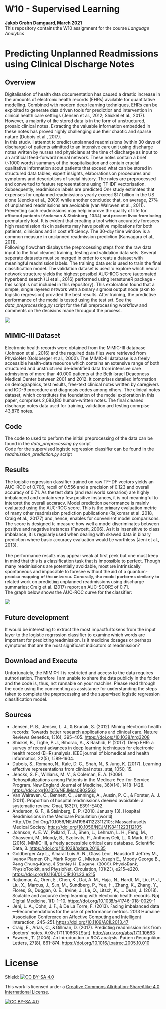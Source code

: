# W10 - Supervised Learning 


**Jakob Grøhn Damgaard, March 2021** <br/>
This repository contains the W10 assigmnent for the course *Language Analytics*

# Predicting Unplanned Readmissions using Clinical Discharge Notes 

## Overview 
Digitalisation of health data documentation has caused a drastic increase in the amounts of electronic health records (EHRs) available for quantitative modelling. Combined with modern deep learning techniques, EHRs can be exploited to generate data driven tools for prediction and intervention in clinical health care settings (Jensen et al., 2012; Shickel et al., 2017). However, a majority of the stored data is in the form of unstructured, prosaic clinical notes. Extracting the valuable information embedded in these notes has proved highly challenging due their chaotic and sparse nature (Dubois et al., 2017). <br>
In this study, I attempt to predict unplanned readmissions (within 30 days of discharge) of patients admitted to an intensive care unit using discharge notes written by nurses and physicians at the time of discharge as input to an artificial feed-forward neural network. These notes contain a brief (~1000 words) summary of the hospitalisation and contain crucial qualitative information about patients that exceed what can be stored in structured data tables; expert insights, elaborations on procedures and symptoms and descriptions of social history. The notes are preprocessed and converted to feature representations using TF-IDF vectorisation. Subsequently, readmission labels are predicted 
One study estimates that expenses for unplanned readmissions yearly exceed $17 billion in the US alone (Jencks et al., 2009) while another concluded that, on average, 27% of unplanned readmissions are avoidable (van Walraven et al., 2011). Preventing such readmissions may help improve the quality of life for affected patients (Anderson & Steinberg, 1984) and prevent lives from being prematurely lost. It is evident that creating a tool which accurately foresees high readmission risk in patients may have positive implications for both patients, clinicians and in cost efficiency. The 30-day time window is a common measure in unplanned readmission prediction (Kansagara et al., 2011).
<br>
Following flowchart displays the preprocessing steps from the raw data input to the final cleaned training, testing and validation data sets. Several seperate datasets must be merged in order to create a dataset with meaningful readmission labels. The training data set is used to train the final classification model. The validation dataset is used to explore which neural network structure yields the highest possibel AUC-ROC score (automated hyperband search (Li et al., 2016) performed using kerastuneR package - this script is not included in this repository). This exploration found that a simple, single layered network with a binary sigmoid output node (akin to logistic regression) provided the best results. After training, the predictive performance of the model is tested using the test set. See the *data_preprocessing.py* script for the full preprocessing workflow and comments on the decisions made througout the process.

![](viz/preprocessing.png)


## MIMIC-III Dataset
Electronic health records were obtained from the MIMIC-III database (Johnson et al., 2016) and the required data files were retrieved from PhysioNet (Goldberger et al., 2000). The MIMIC-III database is a freely accessible health-data resource which contains an extensive range of both structured and unstructured de-identified data from intensive care admissions of more than 40.000 patients at the Beth Israel Deaconess Medical Center between 2001 and 2012. It comprises detailed information on demographics, test results, free-text clinical notes written by caregivers and ICD-9 procedure and diagnosis codes among others. The clinical notes dataset, which constitutes the foundation of the model exploration in this paper, comprises 2,083,180 human-written notes. The final cleaned discharge notes data used for training, validation and testing comrpise 43,876 notes.

## Code
The code to used to perform the initial preprocessing of the data can be found in the *data_preprocessing.py* script<br/>
Code for the supervised logistic regression classifier can be found in the *readmission_prediction.py* script<br/>

## Results
The logistic regression classifier trained on raw TF-IDF vectors yields an AUC-ROC of 0.706, recall of 0.556 and a precision of 0.123 and overall accuracy of 0.71. As the test data (and real world scenarios) are highly imbalanced and contain very few positive instances, it is not meaningful to interpret the overall accuracy. Model prediction performance is mainly evaluated using the AUC-ROC score. This is the primary evaluation metric of many other readmission prediction publications (Rajkomar et al. 2018, Craig et al., 20177) and, hence, enables for convenient model comparisons. The score is designed to measure how well a model discriminates between positive and negative instances (Fawcett, 2006). As it is insensitive to class imbalance, it is regularly used when dealing with skewed data in binary prediction where basic accuracy evaluation would be worthless (Jeni et al., 2013). <br/> 
<br/>
The performance results may appear weak at first peek but one must keep in mind that this is a classification task that is impossible to perfect. Though many readmissions are potentially avoidable, most are intrinsically spontaneous and impossible to foresee without the aid of a quantum-precise mapping of the universe. 
Generally, the model performs similarly to related work on predicting unplanned readmissions using discharge summaries; Craig et al. (2017) report an AUC-SCORE of 0.71.
<br/>
The graph below shows the AUC-ROC curve for the classifier:

![](viz/roc_curve.png)


## Future development
It would be interesting to extract the most impactful tokens from the input layer to the logistic regression classifier to examine which words are important for predicting readmission. Is it medicine dosages or perhaps symptoms that are the most significant indicators of readmission?

## Download and Execute
Unfortunately, the MIMIC-III is restricted and access to the data requires authorisation. Therefore, I am unable to share the data publicly in the folder and the code is, thus, not runnable on your machine. Please read through the code using the commenting as assistance for understanding the steps taken to complete the preprocessing and the supervised logistic regression classification model.

## Sources
- Jensen, P. B., Jensen, L. J., & Brunak, S. (2012). Mining electronic health records: Towards better research
applications and clinical care. Nature Reviews Genetics, 13(6), 395–405.
https://doi.org/10.1038/nrg3208 <br/>
- Shickel, B., Tighe, P. J., Bihorac, A., & Rashidi, P. (2017). Deep EHR: a survey of recent advances in deep learning techniques for electronic health record (EHR) analysis. IEEE journal of biomedical and health informatics, 22(5), 1589-1604. <br/>
- Dubois, S., Romano, N., Kale, D. C., Shah, N., & Jung, K. (2017). Learning effective representations from clinical notes. stat, 1050, 15. <br/>
- Jencks, S. F., Williams, M. V., & Coleman, E. A. (2009). Rehospitalizations among Patients in the Medicare
Fee-for-Service Program. New England Journal of Medicine, 360(14), 1418–1428.
https://doi.org/10.1056/NEJMsa0803563 <br/>
- Van Walraven, C., Bennett, C., Jennings, A., Austin, P. C., & Forster, A. J. (2011). Proportion of hospital readmissions deemed avoidable: a systematic review. Cmaj, 183(7), E391-E402. <br/>
- Anderson, G. F., & Steinberg, E. P. (2010, January 13). Hospital Readmissions in the Medicare Population (world)  Http://Dx.Doi.Org/10.1056/NEJM198411223112105; Massachusetts Medical Society. https://doi.org/10.1056/NEJM198411223112105 <br/>
- Johnson, A. E. W., Pollard, T. J., Shen, L., Lehman, L. H., Feng, M., Ghassemi, M., Moody, B., Szolovits, P.,
Anthony Celi, L., & Mark, R. G. (2016). MIMIC-III, a freely accessible critical care database.
Scientific Data, 3. https://doi.org/10.1038/sdata.2016.35 <br/>
- Goldberger Ary L., Amaral Luis A. N., Glass Leon, Hausdorff Jeffrey M., Ivanov Plamen Ch., Mark Roger G., Mietus Joseph E., Moody George B., Peng Chung-Kang, & Stanley H. Eugene. (2000). PhysioBank, PhysioToolkit, and PhysioNet. Circulation, 101(23), e215–e220. https://doi.org/10.1161/01.CIR.101.23.e215<br/>
- Rajkomar, A., Oren, E., Chen, K., Dai, A. M., Hajaj, N., Hardt, M., Liu, P. J., Liu, X., Marcus, J., Sun, M.,
Sundberg, P., Yee, H., Zhang, K., Zhang, Y., Flores, G., Duggan, G. E., Irvine, J., Le, Q., Litsch, K., ... Dean, J. (2018). Scalable and accurate deep learning with electronic health records. Npj Digital Medicine, 1(1), 1–10. https://doi.org/10.1038/s41746-018-0029-1 <br/>
- Jeni, L. A., Cohn, J. F., & De La Torre, F. (2013). Facing imbalanced data—Recommendations for the use of
performance metrics. 2013 Humaine Association Conference on Affective Computing and Intelligent
Interaction, 245–251. https://doi.org/10.1109/ACII.2013.47 <br/>
- Craig, E., Arias, C., & Gillman, D. (2017). Predicting readmission risk from doctors’ notes. ArXiv:1711.10663 [Stat]. http://arxiv.org/abs/1711.10663 <br/>
- Fawcett, T. (2006). An introduction to ROC analysis. Pattern Recognition Letters, 27(8), 861–874. https://doi.org/10.1016/j.patrec.2005.10.010 <br/>
 
# License
Shield: [![CC BY-SA 4.0][cc-by-sa-shield]][cc-by-sa]

This work is licensed under a
[Creative Commons Attribution-ShareAlike 4.0 International License][cc-by-sa].

[![CC BY-SA 4.0][cc-by-sa-image]][cc-by-sa]

[cc-by-sa]: http://creativecommons.org/licenses/by-sa/4.0/
[cc-by-sa-image]: https://licensebuttons.net/l/by-sa/4.0/88x31.png
[cc-by-sa-shield]: https://img.shields.io/badge/License-CC%20BY--SA%204.0-lightgrey.svg

